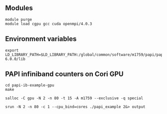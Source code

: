 ## Modules

```
module purge
module load cgpu gcc cuda openmpi/4.0.3
```

## Environment variables

```
export LD_LIBRARY_PATH=$LD_LIBRARY_PATH:/global/common/software/m1759/papi/papi-6.0.0/lib
```

## PAPI infiniband counters on Cori GPU

```
cd papi-ib-example-gpu
make

salloc -C gpu -N 2 -n 80 -t 15 -A m1759 --exclusive -q special

srun -N 2 -n 80 -c 1 --cpu_bind=cores ./papi_example 2&> output 
```
